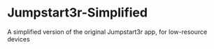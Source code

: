 # Jumpstart3r-Simplified
A simplified version of the original Jumpstart3r app, for low-resource devices
